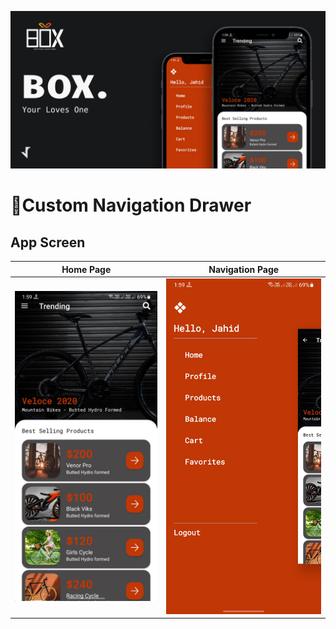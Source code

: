 ![GitHub Cards Preview](https://github.com/JahidHasanCO/Custom-Navigation-Drawer/blob/master/ART/cover.png)

# 🔖Custom Navigation Drawer


## App Screen
Home Page | Navigation Page 
--- | --- 
![](https://github.com/JahidHasanCO/Custom-Navigation-Drawer/blob/master/ART/home.jpg) | ![](https://github.com/JahidHasanCO/Custom-Navigation-Drawer/blob/master/ART/nav.jpg) |
